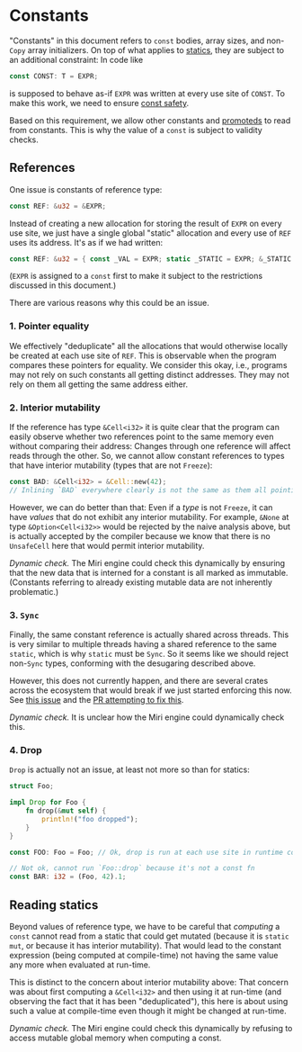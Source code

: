 # Constants

"Constants" in this document refers to `const` bodies, array sizes, and non-`Copy` array initializers.
On top of what applies to [statics](static.md), they are subject to an additional constraint: In code like
```rust
const CONST: T = EXPR;
```
is supposed to behave as-if `EXPR` was written at every use site of `CONST`.
To make this work, we need to ensure [const safety](const_safety.md).

Based on this requirement, we allow other constants and [promoteds](promotion.md) to read from constants.
This is why the value of a `const` is subject to validity checks.

## References

One issue is constants of reference type:
```rust
const REF: &u32 = &EXPR;
```
Instead of creating a new allocation for storing the result of `EXPR` on every
use site, we just have a single global "static" allocation and every use of
`REF` uses its address.  It's as if we had written:
```rust
const REF: &u32 = { const _VAL = EXPR; static _STATIC = EXPR; &_STATIC };
```
(`EXPR` is assigned to a `const` first to make it subject to the restrictions
discussed in this document.)

There are various reasons why this could be an issue.

### 1. Pointer equality

We effectively "deduplicate" all the allocations that would otherwise locally be
created at each use site of `REF`.  This is observable when the program compares
these pointers for equality.  We consider this okay, i.e., programs may not rely
on such constants all getting distinct addresses.  They may not rely on them all
getting the same address either.

### 2. Interior mutability

If the reference has type `&Cell<i32>` it is quite clear that the program can
easily observe whether two references point to the same memory even without
comparing their address: Changes through one reference will affect reads through
the other.  So, we cannot allow constant references to types that have interior
mutability (types that are not `Freeze`):

```rust
const BAD: &Cell<i32> = &Cell::new(42);
// Inlining `BAD` everywhere clearly is not the same as them all pointing to the same thing.
```

However, we can do better than that: Even if a *type* is not `Freeze`, it can
have *values* that do not exhibit any interior mutability.  For example, `&None`
at type `&Option<Cell<i32>>` would be rejected by the naive analysis above, but
is actually accepted by the compiler because we know that there is no
`UnsafeCell` here that would permit interior mutability.

*Dynamic check.* The Miri engine could check this dynamically by ensuring that
the new data that is interned for a constant is all marked as
immutable. (Constants referring to already existing mutable data are not
inherently problematic.)

### 3. `Sync`

Finally, the same constant reference is actually shared across threads.  This is
very similar to multiple threads having a shared reference to the same `static`,
which is why `static` must be `Sync`.  So it seems like we should reject
non-`Sync` types, conforming with the desugaring described above.

However, this does not currently happen, and there are several crates across the
ecosystem that would break if we just started enforcing this now. See
[this issue](https://github.com/rust-lang/rust/issues/49206) and the
[PR attempting to fix this](https://github.com/rust-lang/rust/pull/54424/).

*Dynamic check.* It is unclear how the Miri engine could dynamically check this.

### 4. Drop

`Drop` is actually not an issue, at least not more so than for statics:

```rust
struct Foo;

impl Drop for Foo {
    fn drop(&mut self) {
        println!("foo dropped");
    }
}

const FOO: Foo = Foo; // Ok, drop is run at each use site in runtime code

// Not ok, cannot run `Foo::drop` because it's not a const fn
const BAR: i32 = (Foo, 42).1;
```

## Reading statics

Beyond values of reference type, we have to be careful that *computing* a
`const` cannot read from a static that could get mutated (because it is `static
mut`, or because it has interior mutability).  That would lead to the constant
expression (being computed at compile-time) not having the same value any more
when evaluated at run-time.

This is distinct to the concern about interior mutability above: That concern
was about first computing a `&Cell<i32>` and then using it at run-time (and
observing the fact that it has been "deduplicated"), this here is about using
such a value at compile-time even though it might be changed at run-time.

*Dynamic check.* The Miri engine could check this dynamically by refusing to
access mutable global memory when computing a const.
